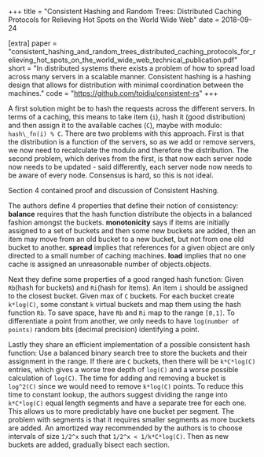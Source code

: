 +++
title = "Consistent Hashing and Random Trees: Distributed Caching Protocols for Relieving Hot Spots on the World Wide Web"
date = 2018-09-24

[extra]
paper = "consistent_hashing_and_random_trees_distributed_caching_protocols_for_relieving_hot_spots_on_the_world_wide_web_technical_publication.pdf"
short = "In distributed systems there exists a problem of how to spread load across many servers in a scalable manner. Consistent hashing is a hashing design that allows for distribution with minimal coordination between the machines."
code = "https://github.com/toidiu/consistent-rs"
+++

A first solution might be to hash the requests across the different servers. In terms of a caching, this means to take item (`i`), hash it (good distribution) and then assign it to the available caches (`C`), maybe with modulo: `hash\_fn(i) % C`. There are two problems with this approach. First is that the distribution is a function of the servers, so as we add or remove servers, we now need to recalculate the modulo and therefore the distribution. The second problem, which derives from the first, is that now each server node now needs to be updated - said differently, each server node now needs to be aware of every node. Consensus is hard, so this is not ideal.

Section 4 contained proof and discussion of Consistent Hashing.

The authors define 4 properties that define their notion of consistency: **balance** requires that the hash function distribute the objects in a balanced fashion amongst the buckets. **monotonicity** says if items are initially assigned to a set of buckets and then some new buckets are added, then an item may move from an old bucket to a new bucket, but not from one old bucket to another. **spread** implies that references for a given object are only directed to a small number of caching machines. **load** implies that no one cache is assigned an unreasonable number of objects.objects.

Next they define some properties of a good ranged hash function: Given `Rb`(hash for buckets) and `Ri`(hash for items). An item `i` should be assigned to the closest bucket. Given max of `C` buckets. For each bucket create `k*log(C)`, some constant `k` virtual buckets and map them using the hash function `Rb`. To save space, have `Rb` and `Ri` map to the range `[0,1]`. To differentiate a point from another, we only needs to have `log(number of points)` random bits (decimal precision) identifying a point.

Lastly they share an efficient implementation of a possible consistent hash function: Use a balanced binary search tree to store the buckets and their assignment in the range. If there are `C` buckets, then there will be `k*C*log(C)` entries, which gives a worse tree depth of `log(C)` and a worse possible calculation of `log(C)`. The time for adding and removing a bucket is `log^2(C)` since we would need to remove `k*log(C)` points. To reduce this time to constant lookup, the authors suggest dividing the range into `k*C*log(C)` equal length segments and have a separate tree for each one. This allows us to more predictably have one bucket per segment. The problem with segments is that it requires smaller segments as more buckets are added. An amortized way recommended by the authors is to choose intervals of size `1/2^x` such that `1/2^x < 1/k*C*log(C)`. Then as new buckets are added, gradually bisect each section.

